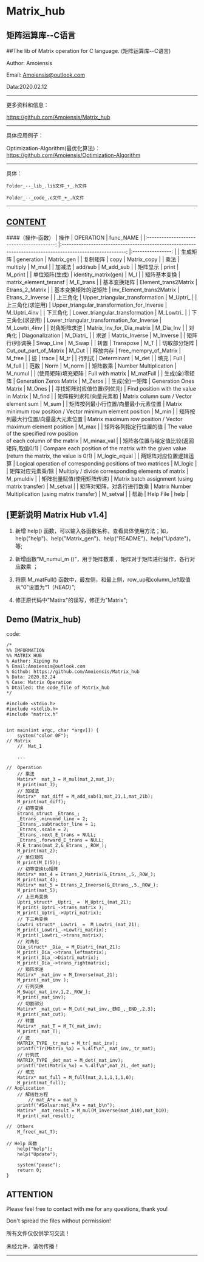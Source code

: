Matrix_hub
=======================================
矩阵运算库--C语言
---------------------------------------
##The lib of Matrix operation for C language. (矩阵运算库--C语言) 

Author: Amoiensis

Email: Amoiensis@outlook.com

Data:2020.02.12
***************************************************************
更多资料和信息：

https://github.com/Amoiensis/Matrix_hub
***************************************************************

具体应用例子：

Optimization-Algorithm(最优化算法)：https://github.com/Amoiensis/Optimization-Algorithm
***************************************************************

具体：
	
	Folder_--_lib_.lib文件_+_.h文件

	Folder_--_code_.c文件_+_.h文件

***************************************************************

[CONTENT](https://github.com/Amoiensis/Matrix_hub)
---------------------------------------
####（操作-函数）
|                   操作                   	|                                                 OPERATION                                                	|     func_NAME    	|
|:----------------------------------------:	|:--------------------------------------------------------------------------------------------------------:	|:----------------:	|
|                 生成矩阵                 	|                                                generation                                                	|    Matrix_gen    	|
|                 复制矩阵                 	|                                                   copy                                                   	|    Matrix_copy   	|
|                   乘法                   	|                                                 multiply                                                 	|       M_mul      	|
|                  加减法                  	|                                                  add/sub                                                 	|     M_add_sub    	|
|                 矩阵显示                 	|                                                   print                                                  	|      M_print     	|
|              单位矩阵(生成)              	|                                           identity_matrix(gen)                                           	|        M_I       	|
|               矩阵基本变换               	|                                          matrix_element_teransf                                          	|     M_E_trans    	|
|               基本变换矩阵               	|                                           Element_trans2Matrix                                           	|  Etrans_2_Matrix 	|
|           基本变换矩阵的逆矩阵           	|                                         inv_Element_trans2Matrix                                         	| Etrans_2_Inverse 	|
|                 上三角化                 	|                                      Upper_triangular_transformation                                     	|     M_Uptri_     	|
|             上三角化(求逆用)             	|                                Upper_triangular_transformation_for_Inverse                               	|   M_Uptri_4inv   	|
|                 下三角化                 	|                                      Lower_triangular_transformation                                     	|     M_Lowtri_    	|
|             下三角化(求逆用)             	|                                Lower_triangular_transformation_for_Inverse                               	|   M_Lowtri_4inv  	|
|               对角矩阵求逆               	|                                         Matrix_Inv_for_Dia_matrix                                        	|     M_Dia_Inv    	|
|                  对角化                  	|                                              Diagonalization                                             	|     M_Diatri_    	|
|                   求逆                   	|                                              Matrix_Inverse                                              	|     M_Inverse    	|
|              矩阵行(列)调换              	|                                                 Swap_Line                                                	|      M_Swap      	|
|                   转置                   	|                                                 Transpose                                                	|        M_T       	|
|               切取部分矩阵               	|                                          Cut_out_part_of_Matrix                                          	|       M_Cut      	|
|                 释放内存                 	|                                           free_mempry_of_Matrix                                          	|      M_free      	|
|                    迹                    	|                                                   trace                                                  	|       M_tr       	|
|                  行列式                  	|                                                Determinant                                               	|       M_det      	|
|                   填充                   	|                                                   Full                                                   	|      M_full      	|
|                   范数                   	|                                                   Norm                                                   	|      M_norm      	|
|                 矩阵数乘                 	|                                           Number Multiplication                                          	|      M_numul     	|
|            (使用矩阵)填充矩阵            	|                                             Full with matrix                                             	|     M_matFull    	|
|              生成(全)零矩阵              	|                                          Generation Zeros Matrix                                         	|      M_Zeros     	|
|              生成(全)一矩阵              	|                                          Generation Ones Matrix                                          	|      M_Ones      	|
|        寻找矩阵对应值位置(列优先)        	|                                  Find position with the value in Matrix                                  	|      M_find      	|
|          矩阵按列求和/向量元素和         	|                                  Matrix column sum / Vector element sum                                  	|       M_sum      	|
|    矩阵按列最小行位置/向量最小元素位置   	|                      Matrix minimum row position /   Vector minimum element position                     	|       M_min      	|
|    矩阵按列最大行位置/向量最大元素位置   	|                      Matrix maximum row position /   Vector maximum element position                     	|       M_max      	|
|          矩阵各列指定行位置的值          	|              The value of the specified row   position <br>     of each column of the matrix             	|    M_minax_val   	|
| 矩阵各位置与给定值比较(返回矩阵,取值0/1) 	| Compare each position of the   matrix with the given value<br>     (return the matrix, the value is 0/1) 	|   M_logic_equal  	|
|          两矩阵对应位置逻辑运算          	|                      Logical operation of   corresponding positions of two matrices                      	|      M_logic     	|
|             矩阵对应元素乘/除            	|                            Multiply / divide corresponding elements of matrix                            	|     M_pmuldiv    	|
|        矩阵批量赋值(使用矩阵传递)        	|                             Matrix batch assignment (using   matrix transfer)                            	|     M_setval     	|
|        矩阵对矩阵，对各行进行数乘        	|                             Matrix Number Multiplication (using matrix transfer)                            	|     M_setval     	|
|        		帮助	        	|                             			Help File			                            	|     help     	|



[更新说明 Matrix Hub v1.4]
---------------------------------------
1.	新增 help() 函数，可以输入各函数名称，查看具体使用方法；如，help("help")、help("Matrix_gen")、help("README")、help("Update")，等;


2. 	新增函数“M_numul_m ()”，用于矩阵数乘 ，矩阵对于矩阵进行操作，各行对应数乘 ；


3.	将原 M_matFull() 函数中，最左侧，和最上侧，row_up和column_left取值从“0”设置为“1（_HEAD_）”;


4.	修正原代码中"Matirx"的误写，修正为"Matrix";



Demo (Matrix_hub)
---------------------------------------
code:
```
/*
%% IMFORMATION
%% MATRIX_HUB
% Author: Xiping Yu
% Email:Amoiensis@outlook.com
% Github: https://github.com/Amoiensis/Matrix_hub
% Data: 2020.02.24 
% Case: Matrix Operation 
% Dtailed: the code_file of Matrix_hub
*/ 

#include <stdio.h>
#include <stdlib.h>
#include "matrix.h"


int main(int argc, char *argv[]) {
	system("color 0F");
// Matrix
	//	Mat_1
	
	...
	
//	Operation
	// 乘法 
	Matirx*  mat_3 = M_mul(mat_2,mat_1);
	M_print(mat_3);	
	// 加减法
	Matirx*  mat_diff = M_add_sub(1,mat_21,1,mat_21b);
	M_print(mat_diff);	
	// 初等变换 
	Etrans_struct _Etrans_;
	_Etrans_.minuend_line = 2;
	_Etrans_.subtractor_line = 1;
	_Etrans_.scale = 2;
	_Etrans_.next_E_trans = NULL;
	_Etrans_.forward_E_trans = NULL;
	M_E_trans(mat_2,&_Etrans_,_ROW_);
	M_print(mat_2);
	// 单位矩阵 
	M_print(M_I(5));
	// 初等变换to矩阵 
	Matirx* mat_4 = Etrans_2_Matrix(&_Etrans_,5,_ROW_);
	M_print(mat_4);
	Matirx* mat_5 = Etrans_2_Inverse(&_Etrans_,5,_ROW_);
	M_print(mat_5);
	// 上三角变换
	Uptri_struct* _Uptri_ =  M_Uptri_(mat_21);
	M_print(_Uptri_->trans_matrix );
	M_print(_Uptri_->Uptri_matrix);
	// 下三角变换
	Lowtri_struct* _Lowtri_ =  M_Lowtri_(mat_21);
	M_print(_Lowtri_->Lowtri_matrix);
	M_print(_Lowtri_->trans_matrix);
	// 对角化
	Dia_struct* _Dia_ = M_Diatri_(mat_21);
	M_print(_Dia_->trans_leftmatrix);
	M_print(_Dia_->Diatri_matrix);
	M_print(_Dia_->trans_rightmatrix);
	// 矩阵求逆 
	Matirx* _mat_inv = M_Inverse(mat_21);
	M_print(_mat_inv );
	// 行列交换
	M_Swap(_mat_inv,1,2,_ROW_);
	M_print(_mat_inv); 
	// 切割部分
	Matirx* _mat_cut = M_Cut(_mat_inv,_END_,_END_,2,3);
	M_print(_mat_cut);
	// 转置
	Matirx* _mat_T = M_T(_mat_inv);
	M_print(_mat_T);
	// 迹
	MATRIX_TYPE _tr_mat = M_tr(_mat_inv);
	printf("Tr(Matrix_%x) = %.4lf\n",_mat_inv,_tr_mat);
	// 行列式
	MATRIX_TYPE _det_mat = M_det(_mat_inv);
	printf("Det(Matrix_%x) = %.4lf\n",mat_21,_det_mat);
	// 填充
	Matirx* mat_full = M_full(mat_2,1,1,1,1,0);
	M_print(mat_full);
// Application
	// 解线性方程
		// mat_A*x = mat_b
	printf("#Solver:mat_A*x = mat_b\n");
	Matirx* _mat_result = M_mul(M_Inverse(mat_A10),mat_b10);
	M_print(_mat_result);
	
//  Others
	M_free(_mat_T);

// Help 函数
	help("help"); 
	help("Update"); 

	system("pause"); 
	return 0;
}
```

ATTENTION
---------------------------------------
Please feel free to contact with me for any questions, thank you!

Don't spread the files without permission!

所有文件仅仅供学习交流！

未经允许，请勿传播！
***************************************
